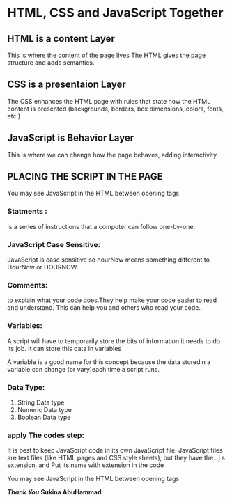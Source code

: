 # HTML, CSS and JavaScript Together

## HTML  is a content Layer 

This is where the content of the page lives 
The HTML gives the page structure and adds semantics.

## CSS is a presentaion Layer

The CSS enhances the HTML page with rules that state how the HTML content is presented (backgrounds, borders, box dimensions, colors, fonts, etc.) 

## JavaScript is Behavior Layer

This is where we can change how the page behaves, adding interactivity. 

## PLACING THE SCRIPT IN THE PAGE 

You may see JavaScript in the HTML between opening <script> and closing </script> tags

### Statments :

is a series of instructions that a computer can follow one-by-one.


### JavaScript Case Sensitive:

JavaScript is case sensitive so hourNow means something different to HourNow or HOURNOW. 

### Comments:

to explain what your code does.They help make your code easier to read and understand.
This can help you and others who read your code. 

### Variables:

A script will have to temporarily store the bits of information it needs to do its job. It can store this
data in variables

A variable is a good name for this concept because the data storedin a variable can change (or vary)each time a script runs. 
  
  ### Data Type:
  1. String Data type
  2. Numeric Data type
  3. Boolean Data type


### apply The codes step:
 It is best to keep JavaScript code in its own JavaScript
file. JavaScript files are text files (like HTML pages and
CSS style sheets), but they have the . j s extension. and Put its name with extension in the code


You may see JavaScript in the HTML between opening <script> and closing </script> tags


  ***Thank You***
  **Sukina AbuHammad**
